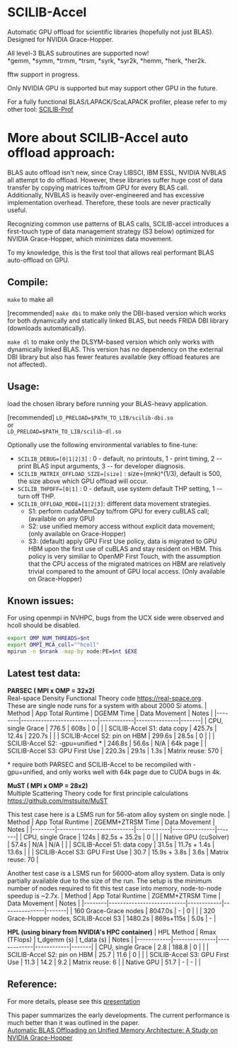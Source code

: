 # SCILIB-Accel
Automatic GPU offload for scientific libraries (hopefully not just BLAS).  Designed for NVIDIA Grace-Hopper. 

All level-3 BLAS subroutines are supported now! <br />
*gemm, *symm, *trmm, *trsm, *syrk, *syr2k, *hemm, *herk, *her2k.

fftw support in progress.

Only NVIDIA GPU is supported but may support other GPU in the future. 

For a fully functional BLAS/LAPACK/ScaLAPACK profiler, please refer to my other tool: 
[SCILIB-Prof](https://github.com/nicejunjie/scilib-prof/tree/main )


# More about SCILIB-Accel auto offload approach: 
BLAS auto offload isn't new, since Cray LIBSCI, IBM ESSL, NVIDIA NVBLAS all attempt to do offload. 
However, these libraries suffer huge cost of data transfer by copying matrices to/from GPU for every BLAS call.  
Additionally, NVBLAS is heavily over-engineered and has excessive implementation overhead. 
Therefore, these tools are never practically useful. 

Recognizing common use patterns of BLAS calls, SCILIB-accel introduces a first-touch type of data management strategy (S3 below) optimized for NVIDIA Grace-Hopper,
which minimizes data movement. 

To my knowledge, this is the first tool that allows real performant BLAS auto-offload on GPU. 

## Compile: 
`make` to make all 

[recommended] `make dbi` to make only the DBI-based version which works for both dynamically and statically linked BLAS, but needs FRIDA DBI library (downloads automatically). 

`make dl` to make only the DLSYM-based version which only works with dynamically linked BLAS. This version has no dependency on the external DBI library but also has fewer features available (key offload features are not affected).  


## Usage: 
load the chosen library before running your BLAS-heavy application.  

[recommended] `LD_PRELOAD=$PATH_TO_LIB/scilib-dbi.so` <br /> 
or  
`LD_PRELOAD=$PATH_TO_LIB/scilib-dl.so`   

Optionally use the following environmental variables to fine-tune: <br />
- `SCILIB_DEBUG=[0|1|2|3]` : 0 - default, no printouts, 1 - print timing, 2 -- print BLAS input arguments, 3 -- for developer diagnosis. <br />
- `SCILIB_MATRIX_OFFLOAD_SIZE=[size]` : size=(mnk)^(1/3), default is 500, the size above which GPU offload will occur.  <br />
- `SCILIB_THPOFF=[0|1]` : 0 - default, use system default THP setting, 1 -- turn off THP.  <br />
- `SCILIB_OFFLOAD_MODE=[1|2|3]`: different data movement strategies.  <br/>
  - S1: perform cudaMemCpy to/from GPU for every cuBLAS call;  (available on any GPU)  
  - S2: use unified memory access without explicit data movement;  (only available on Grace-Hopper)
  - S3: (default) apply GPU First Use policy, data is migrated to GPU HBM upon the first use of cuBLAS and stay resident on HBM. 
        This policy is very similiar to OpenMP First Touch, with the assumption that the CPU access of the migrated matrices on HBM
         are relatively trivial compared to the amount of GPU local access. 
        (Only available on Grace-Hopper)

## Known issues: 
For using openmpi in NVHPC, bugs from the UCX side were observed and hcoll should be disabled. <br /> 

```bash
export OMP_NUM_THREADS=$nt
export OMPI_MCA_coll="^hcoll"
mpirun -n $nrank -map-by node:PE=$nt $EXE
```
<!-- export OMPI_MCA_btl_tcp_if_exclude="lo" -->
<!-- export OMPI_MCA_btl="self,vader,tcp" --> 
<!-- export OMPI_MCA_pml="^ucx" -->
<!-- export OMPI_MCA_btl="self,vader" -->



## Latest test data:  
**PARSEC ( MPI x OMP = 32x2) <br />**
Real-space Density Functional Theory code https://real-space.org.   
These are single node runs for a system with about 2000 Si atoms. 
| Method | App Total Runtime | DGEMM Time | Data Movement | Notes |
|--------|---------------------------|------------|---------------|-------|
| CPU, single Grace | 776.5 | 608s | 0 | |
| SCILIB-Accel S1: data copy | 425.7s | 12.4s | 220.7s | |
| SCILIB-Accel S2: pin on HBM | 299.6s | 28.5s | 0 | |
| SCILIB-Accel S2: -gpu=unified * | 246.8s | 56.6s | N/A | 64k page |
| SCILIB-Accel S3: GPU First Use | 220.3s | 29.1s | 1.3s | Matrix reuse: 570 | 

\* require both PARSEC and SCILIB-Accel to be recompiled with -gpu=unified, and only works well with 64k page due to CUDA bugs in 4k. 


**MuST ( MPI x OMP = 28x2)** <br />
Multiple Scattering Theory code for first principle calculations https://github.com/mstsuite/MuST 

This test case here is a LSMS run for 56-atom alloy system on single node. 
| Method | App Total Runtime | ZGEMM+ZTRSM Time  | Data Movement | Notes |
|--------|---------------------------|------------|---------------|-------|
| CPU, single Grace | 124s | 82.5s + 35.2s | 0 | |
| Native GPU (cuSolver) | 57.4s | N/A | N/A | |
| SCILIB-Accel S1: data copy | 31.5s | 11.7s + 1.4s | 13.6s | |
| SCILIB-Accel S3: GPU First Use | 30.7 | 15.9s + 3.8s | 3.6s | Matrix reuse: 70 |  

Another test case is a LSMS run for 56000-atom alloy system. Data is only partially available due to the size of the run. 
The setup is the minimum number of nodes required to fit this test case into memory, node-to-node speedup is ~2.7x. 
| Method | App Total Runtime | ZGEMM+ZTRSM Time  | Data Movement | Notes |
|--------|---------------------------|------------|---------------|-------|
| 160 Grace-Grace nodes | 8047.0s | - | 0 | |
| 320 Grace-Hopper nodes, SCILIB-Accel S3 | 1480.2s | 869s+115s | 5.0s | - |  


**HPL (using binary from NVIDIA's HPC container)**
| HPL Method | Rmax (TFlops) | t_dgemm (s) | t_data (s) | Notes |
|------------|---------------|-------------|------------|-------|
| CPU, single Grace | 2.8 | 188.8 | 0 | |
| SCILIB-Accel S2: pin on HBM | 25.7 | 11.6 | 0 | |
| SCILIB-Accel S3: GPU First Use | 11.3 | 14.2 | 9.2 | Matrix reuse: 6 |
| Native GPU | 51.7 | - | - | |

## Reference:  
For more details, please see this [presentation](https://github.com/nicejunjie/scilib-accel/blob/main/presentation/BLAS-auto-offload.pdf)

This paper summarizes the early developments. The current performance is much better than it was outlined in the paper. <br />
[Automatic BLAS Offloading on Unified Memory Architecture: A Study on NVIDIA Grace-Hopper](https://arxiv.org/abs/2404.13195)
